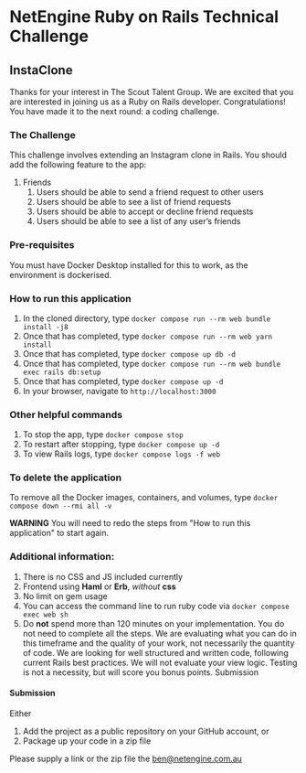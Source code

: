 # NetEngine Ruby on Rails Technical Challenge

## InstaClone

Thanks for your interest in The Scout Talent Group. We are excited that you are interested in joining us as a Ruby on Rails developer.
Congratulations! You have made it to the next round: a coding challenge.

### The Challenge

This challenge involves extending an Instagram clone in Rails. You should add the following feature to the app:

1. Friends
   1. Users should be able to send a friend request to other users
   2. Users should be able to see a list of friend requests
   3. Users should be able to accept or decline friend requests
   4. Users should be able to see a list of any user’s friends

### Pre-requisites

You must have Docker Desktop installed for this to work, as the environment is dockerised.

### How to run this application

1. In the cloned directory, type `docker compose run --rm web bundle install -j8`
1. Once that has completed, type `docker compose run --rm web yarn install`
1. Once that has completed, type `docker compose up db -d`
1. Once that has completed, type `docker compose run --rm web bundle exec rails db:setup`
1. Once that has completed, type `docker compose up -d`
1. In your browser, navigate to `http://localhost:3000`

### Other helpful commands
1. To stop the app, type `docker compose stop`
1. To restart after stopping, type `docker compose up -d`
1. To view Rails logs, type `docker compose logs -f web`

### To delete the application
To remove all the Docker images, containers, and volumes, type `docker compose down --rmi all -v`

**WARNING** You will need to redo the steps from "How to run this application" to start again.


### Additional information:
1. There is no CSS and JS included currently
1. Frontend using **Haml** or **Erb**, _without_ **css**
1. No limit on gem usage
1. You can access the command line to run ruby code via `docker compose exec web sh`
1. Do **not** spend more than 120 minutes on your implementation. You do not need to complete all the steps. We are evaluating what you can do in this timeframe and the quality of your work, not necessarily the quantity of code.
   We are looking for well structured and written code, following current Rails best practices. We will not evaluate your view logic. Testing is not a necessity, but will score you bonus points.
   Submission

#### Submission
Either
1. Add the project as a public repository on your GitHub account, or
1. Package up your code in a zip file

Please supply a link or the zip file the ben@netengine.com.au
